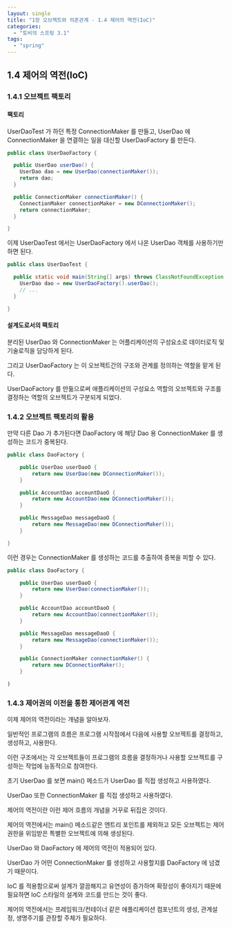 ```yaml
---
layout: single
title: "1장 오브젝트와 의존관계 - 1.4 제어의 역전(IoC)"
categories:
  - "토비의 스프링 3.1"
tags:
  - "spring"
---
```


## 1.4 제어의 역전(IoC)

### 1.4.1 오브젝트 팩토리

#### 팩토리

UserDaoTest 가 하던 특정 ConnectionMaker 를 만들고, UserDao 에 ConnectionMaker 을 연결하는 일을 대신할 UserDaoFactory 를 만든다.

```java
public class UserDaoFactory {

  public UserDao userDao() {
    UserDao dao = new UserDao(connectionMaker());
    return dao;
  }

  public ConnectionMaker connectionMaker() {
    ConnectionMaker connectionMaker = new DConnectionMaker();
    return connectionMaker;
  }

}
```

이제 UserDaoTest 에서는 UserDaoFactory 에서 나온 UserDao 객체를 사용하기만 하면 된다.

```java
public class UserDaoTest {

  public static void main(String[] args) throws ClassNotFoundException, SQLException {
    UserDao dao = new UserDaoFactory().userDao();
    // ...
  }

}
```

#### 설계도로서의 팩토리

분리된 UserDao 와 ConnectionMaker 는 어플리케이션의 구성요소로 데이터로직 및 기술로직을 담당하게 된다.

그리고 UserDaoFactory 는 이 오브젝트간의 구조와 관계를 정의하는 역할을 맡게 된다.

UserDaoFactory 를 만듦으로써 애플리케이션의 구성요소 역할의 오브젝트와 구조를 결정하는 역할의 오브젝트가 구분되게 되었다.

### 1.4.2 오브젝트 팩토리의 활용

만약 다른 Dao 가 추가된다면 DaoFactory 에 해당 Dao 용 ConnectionMaker 를 생성하는 코드가 중복된다.

```java
public class DaoFactory {

	public UserDao userDaoO {
		return new UserDao(new DConnectionMaker());
	}

	public AccountDao accountDaoO {
		return new AccountDao(new DConnectionMaker());
	}

	public MessageDao messageDaoO {
		return new MessageDao(new DConnectionMaker());
	}

}
```

이런 경우는 ConnectionMaker 를 생성하는 코드를 추출하여 중복을 피할 수 있다.

```java
public class DaoFactory {

	public UserDao userDaoO {
		return new UserDao(connectionMaker());
	}

	public AccountDao accountDaoO {
		return new AccountDao(connectionMaker());
	}

	public MessageDao messageDaoO {
		return new MessageDao(connectionMaker());
	}

	public ConnectionMaker connectionMaker() {
		return new DConnectionMaker();
	}

)
```

### 1.4.3 제어권의 이전을 통한 제어관계 역전

이제 제어의 역전이라는 개념을 알아보자.

일반적인 프로그램의 흐름은 프로그램 시작점에서 다음에 사용할 오브젝트를 결정하고, 생성하고, 사용한다.

이런 구조에서는 각 오브젝트들이 프로그램의 흐름을 결정하거나 사용할 오브젝트를 구성하는 작업에 능동적으로 참여한다.

초기 UserDao 를 보면 main() 메소드가 UserDao 를 직접 생성하고 사용하였다.

UserDao 또한 ConnectionMaker 를 직접 생성하고 사용하였다.

제어의 역전이란 이런 제어 흐름의 개념을 거꾸로 뒤집은 것이다.

제어의 역전에서는 main() 메소드같은 엔트리 포인트를 제외하고 모든 오브젝트는 제어 권한을 위임받은 특별한 오브젝트에 의해 생성된다.

UserDao 와 DaoFactory 에 제어의 역전이 적용되어 있다.

UserDao 가 어떤 ConnectionMaker 를 생성하고 사용할지를 DaoFactory 에 넘겼기 때문이다.

IoC 를 적용함으로써 설계가 깔끔해지고 유연성이 증가하며 확장성이 좋아지기 때문에 필요하면 IoC 스타일의 설계와 코드를 만드는 것이 좋다.

제어의 역전에서는 프레임워크/컨테이너 같은 애플리케이션 컴포넌트의 생성, 관계설정, 생명주기를 관장할 주체가 필요하다.
